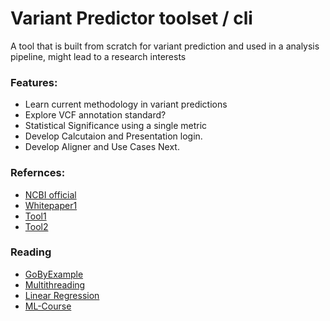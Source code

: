 # Variant Predictor toolset / cli 

A tool that is built from scratch for variant prediction and used in a analysis pipeline, might lead to a research interests

### Features:
- Learn current methodology in variant predictions
- Explore VCF annotation standard?
- Statistical Significance using a single metric 
- Develop Calcutaion and Presentation login.
- Develop Aligner and Use Cases Next.

### Refernces:
- [NCBI official](http://asia.ensembl.org/info/docs/tools/vep/index.html)
- [Whitepaper1](https://genomebiology.biomedcentral.com/articles/10.1186/s13059-016-0974-4)
- [Tool1](https://github.com/brentp/vcfanno)
- [Tool2](https://doc-openbio.readthedocs.io/projects/jannovar/en/master/annotate_vcf.html)

### Reading
- [GoByExample](https://gobyexample.com/variables)
- [Multithreading](https://www.youtube.com/watch?v=aDqGIhl7cdo)
- [Linear Regression](https://realpython.com/linear-regression-in-python/)
- [ML-Course](https://www.youtube.com/watch?v=NWONeJKn6kc)